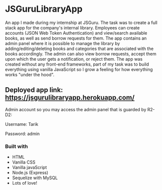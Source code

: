 # JSGuruLibraryApp

An app I made during my internship at JSGuru. The task was to create a full stack app for the company's internal library. Employees can create accounts (JSON Web Token Authentication) and view/search available books, as well as send borrow requests for them. The app contains an admin panel where it is possible to manage the library by adding/editing/deleting books and categories that are associated with the books accordingly. The admin can also view borrow requests, accept them upon which the user gets a notification, or reject them.
The app was created without any front-end frameworks, part of my task was to build everything using vanilla JavaScript so I grow a feeling for how everything works "under the hood". 

## Deployed app link: https://jsgurulibraryapp.herokuapp.com/ 
Admin account so you may access the admin panel that is guarded by R2-D2:

Username: Tarik

Password: admin

### Built with
* HTML
* Vanilla CSS
* Vanilla javaScript
* Node.js (Express)
* Sequelize with MySQL
* Lots of love!
